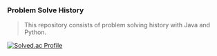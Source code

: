 ### Problem Solve History
> This repository consists of problem solving history with Java and Python.

[![Solved.ac Profile](http://mazassumnida.wtf/api/v2/generate_badge?boj=cnxw4)](https://solved.ac/cnxw4/)
